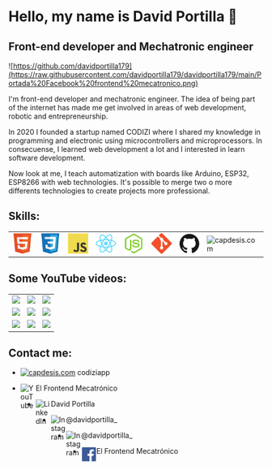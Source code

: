 # Hello, my name is David Portilla 👋

## Front-end developer and Mechatronic engineer

![https://github.com/davidportilla179](https://raw.githubusercontent.com/davidportilla179/davidportilla179/main/Portada%20Facebook%20frontend%20mecatronico.png)

I'm front-end developer and mechatronic engineer. The idea of being part of the internet has made me get involved in areas of web development, robotic and entrepreneurship.

In 2020 I founded a startup named CODIZI where I shared my knowledge in programming and electronic using microcontrollers and microprocessors. In consecuense, I learned web development a lot and I interested in learn software development.

Now look at me, I teach automatization with boards like Arduino, ESP32, ESP8266 with web technologies. It's possible to merge two o more differents technologies to create projects more professional.

## Skills:

<table style="width:100%">
  <tr>
    <td>
      <img align="bottom" alt="capdesis.com" width="50px" src="https://raw.githubusercontent.com/devicons/devicon/7a4ca8aa871d6dca81691e018d31eed89cb70a76/icons/html5/html5-original.svg" />
    </td>
    <td>
      <img align="bottom" alt="capdesis.com" width="50px" src="https://raw.githubusercontent.com/devicons/devicon/7a4ca8aa871d6dca81691e018d31eed89cb70a76/icons/css3/css3-original.svg" />
    </td>
    <td>
      <img align="bottom" alt="capdesis.com" width="50px" src="https://raw.githubusercontent.com/devicons/devicon/7a4ca8aa871d6dca81691e018d31eed89cb70a76/icons/javascript/javascript-original.svg" />
    </td>
    <td>
      <img align="bottom" alt="capdesis.com" width="50px" src="https://raw.githubusercontent.com/devicons/devicon/7a4ca8aa871d6dca81691e018d31eed89cb70a76/icons/react/react-original.svg" />
    </td>
    <td>
      <img align="bottom" alt="capdesis.com" width="50px" src="https://raw.githubusercontent.com/devicons/devicon/7a4ca8aa871d6dca81691e018d31eed89cb70a76/icons/nodejs/nodejs-original.svg" />
    </td>
    <td>
      <img align="bottom" alt="capdesis.com" width="50px" src="https://raw.githubusercontent.com/devicons/devicon/7a4ca8aa871d6dca81691e018d31eed89cb70a76/icons/git/git-original.svg" />
    </td>
    <td>
      <img align="bottom" alt="capdesis.com" width="50px" src="https://raw.githubusercontent.com/devicons/devicon/7a4ca8aa871d6dca81691e018d31eed89cb70a76/icons/github/github-original.svg" />
    </td>
    <td>
      <img align="bottom" alt="capdesis.com" width="70px" src="https://upload.wikimedia.org/wikipedia/commons/thumb/8/87/Arduino_Logo.svg/720px-Arduino_Logo.svg.png" />
    </td>
  </tr>
</table>

## Some YouTube videos:

<table style="width:100%">
  <tr>
    <td>
      <a href="https://youtu.be/jpPYVjrino0">
          <img src="http://i3.ytimg.com/vi/jpPYVjrino0/maxresdefault.jpg">
      </a>
      </td>
        <td>
      <a href="https://youtu.be/Sbo5uesYiQA">
          <img src="http://i3.ytimg.com/vi/Sbo5uesYiQA/maxresdefault.jpg">
      </a>
      </td>
        <td>
      <a href="https://youtu.be/ZrKPPH91DFo">
          <img src="http://i3.ytimg.com/vi/ZrKPPH91DFo/maxresdefault.jpg">
      </a>
    </td>
  </tr>
  <tr>
    <td>
      <a href="https://youtu.be/k_uz-0SRNVU">
          <img src="http://i3.ytimg.com/vi/k_uz-0SRNVU/maxresdefault.jpg">
      </a>
      </td>
        <td>
      <a href="https://youtu.be/r4uj4Rhrryo">
          <img src="http://i3.ytimg.com/vi/r4uj4Rhrryo/hqdefault.jpg">
      </a>
      </td>
        <td>
      <a href="https://youtu.be/zNS9Dirapnw">
          <img src="http://i3.ytimg.com/vi/zNS9Dirapnw/maxresdefault.jpg">
      </a>
    </td>
  </tr>
  <tr>
    <td>
      <a href="https://youtu.be/JcFGHOnkVVU">
          <img src="http://i3.ytimg.com/vi/JcFGHOnkVVU/maxresdefault.jpg">
      </a>
      </td>
        <td>
      <a href="https://youtu.be/bVcjFlF6b4c">
          <img src="http://i3.ytimg.com/vi/bVcjFlF6b4c/maxresdefault.jpg">
      </a>
      </td>
        <td>
      <a href="https://youtu.be/h9MvAHr-bGY">
          <img src="http://i3.ytimg.com/vi/h9MvAHr-bGY/maxresdefault.jpg">
      </a>
    </td>
  </tr>
</table>

## Contact me:
* [<img align="bottom" alt="capdesis.com" width="30px" src="https://cdn.icon-icons.com/icons2/1154/PNG/512/1486564415-globe_81515.png" />](https://codiziapp.com/) codiziapp

* [<img align="left" alt="YouTube" width="30px" src="https://logodownload.org/wp-content/uploads/2014/10/youtube-logo-5-2.png" />](https://www.youtube.com/channel/UC764IdPecJGBSpzUv-UxA6Q) El Frontend Mecatrónico

* [<img align="left" alt="LinkedIn" width="30px" src="https://cdn.worldvectorlogo.com/logos/linkedin-icon-2.svg" />](https://www.youtube.com/channel/UC764IdPecJGBSpzUv-UxA6Q) David Portilla

* [<img align="left" alt="Instagram" width="30px" src="https://1000marcas.net/wp-content/uploads/2019/11/Instagram-logo.png" />](https://www.instagram.com/davidportilla_) @davidportilla_

* [<img align="left" alt="Instagram" width="30px" src="https://cdn.worldvectorlogo.com/logos/tiktok-logo.svg" />](https://www.tiktok.com/@davidportilla_) @davidportilla_

* [<img align="left" alt="Instagram" width="30px" src="https://raw.githubusercontent.com/devicons/devicon/2809b567852a4648062a2d3e7c1c531367458c0b/icons/facebook/facebook-original.svg" />](https://www.facebook.com/elfrontendmecatronico) El Frontend Mecatrónico
